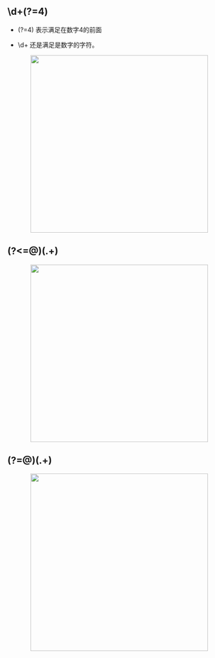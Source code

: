 ## \d+(?=4)

- (?=4)  表示满足在数字4的前面

- \d+  还是满足是数字的字符。

<p align="center"><img src="https://cdn.jsdelivr.net/gh/zb9678/img@main/up1/01.05:22:18:08.png" style="width:400px;"></p>

## (?<=@)(.+)

<p align="center"><img src="https://cdn.jsdelivr.net/gh/zb9678/img@main/up1/01.05:22:45:22.png" style="width:400px;"></p>

## (?=@)(.+)

<p align="center"><img src="https://cdn.jsdelivr.net/gh/zb9678/img@main/up1/01.05:22:43:42.png" style="width:400px;"></p>